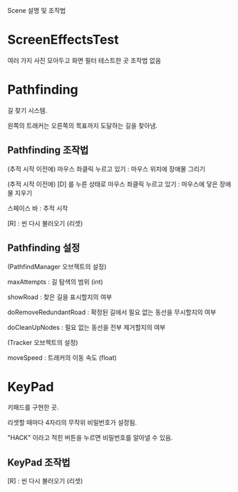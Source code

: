 Scene 설명 및 조작법

# ScreenEffectsTest
여러 가지 사진 모아두고 화면 필터 테스트한 곳
조작법 없음

# Pathfinding
길 찾기 시스템.

왼쪽의 트래커는 오른쪽의 목표까지 도달하는 길을 찾아냄.

## Pathfinding 조작법
(추적 시작 이전에) 마우스 좌클릭 누르고 있기 : 마우스 위치에 장애물 그리기

(추적 시작 이전에) [D] 를 누른 상태로 마우스 좌클릭 누르고 있기 : 마우스에 닿은 장애물 지우기

스페이스 바 : 추적 시작

[R] : 씬 다시 불러오기 (리셋)

## Pathfinding 설정
(PathfindManager 오브젝트의 설정)

maxAttempts : 길 탐색의 범위 (int)

showRoad : 찾은 길을 표시할지의 여부

doRemoveRedundantRoad : 확정된 길에서 필요 없는 동선을 무시할지의 여부

doCleanUpNodes : 필요 없는 동선을 전부 제거할지의 여부


(Tracker 오브젝트의 설정)

moveSpeed : 트래커의 이동 속도 (float)

# KeyPad
키패드를 구현한 곳.

리셋할 때마다 4자리의 무작위 비밀번호가 설정됨.

"HACK" 이라고 적힌 버튼을 누르면 비밀번호를 알아낼 수 있음.


## KeyPad 조작법
[R] : 씬 다시 불러오기 (리셋)